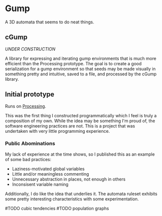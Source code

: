 # Gump
A 3D automata that seems to do neat things.

## cGump

*UNDER CONSTRUCTION*

A library for expressing and iterating gump environments that is much more efficient
than the Processing prototype.  The goal is to create a good serialization for a gump environment
so that seeds may be made visually in something pretty and intuitive, saved to a file, and processed
by the cGump library.

## Initial prototype

Runs on [Processing](http://processing.org/).

This was the first thing I constructed programmatically which I feel is
truly a composition of my own.  While the idea may be something I'm proud of, 
the software engineering practices are not.  This is a project that was undertaken
with very little programming experience.

### Public Abominations

My lack of experience at the time shows, so I published this as an example of some bad practices:

- Laziness-motivated global variables
- Little and/or meaningless commenting
- Unnecessary abstraction in places, not enough in others
- Inconsisent variable naming

Additionally, I do like the idea that underlies it.  The automata ruleset exhibits some pretty interesting
characteristics with some experimentation.

#TODO cubic tendencies
#TODO population graphs

